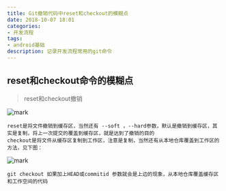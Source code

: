 ```yaml
---
title: Git撤销代码中reset和checkout的模糊点
date: 2018-10-07 18:01
categories: 
- 开发流程
tags:
- android基础
description: 记录开发流程常用的git命令
---
```


## reset和checkout命令的模糊点

> reset和checkout撤销

![mark](http://p7fpzn7qh.bkt.clouddn.com/goochzhao/181007/LJ89CE2G5L.png?imageslim)

```
reset是将文件撤销到缓存区，当然还有 --soft ，--hard参数，默认是撤销到缓存区，其实是复制，将上一次提交的覆盖到缓存区，就是达到了撤销的目的
checkout是将文件从缓存区复制到工作区，注意是复制，当然还有从本地仓库覆盖到工作区的方法，见下图：
```

![mark](http://p7fpzn7qh.bkt.clouddn.com/goochzhao/181007/3k1jE0fBl1.png?imageslim)

```markd
git checkout 如果加上HEAD或commitid 参数就会是上边的现象，从本地仓库覆盖缓存区和工作空间的代码
```

